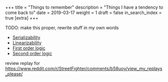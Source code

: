 +++
title = "Things to remember"
description = "Things I have a tendency to come back to"
date = 2019-03-17
weight = 1
draft = false
in_search_index = true
[extra]
+++

TODO: make this proper, rewrite stuff in my own words

- [Serializability](https://en.wikipedia.org/wiki/Serializability)
- [Linearizability](https://en.wikipedia.org/wiki/Linearizability)
- [First order logic](https://en.wikipedia.org/wiki/First-order_logic)
- [Second order logic](https://en.wikipedia.org/wiki/Second-order_logic)

review replay for https://www.reddit.com/r/StreetFighter/comments/b58uoy/view_my_replays_please/
